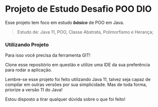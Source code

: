 # Projeto de Estudo Desafio POO DIO

Esse projeto tem foco em estudo ***básico*** de POO em Java.

> Estudo de: Java 11, POO, Classe Abstrata, Polimorfismo e Herança;

### Utilizando Projeto

Para isso você precisa da ferramenta GIT!

Clone esse repositório em questão e utilize uma IDE da sua preferência para rodar a aplicação.

Lembre-se esse projeto foi feito utilizando Java 11, talvez seja capaz de compilar em outras versões por sua simplicidade. 
Mas de toda forma, priorize a versão 11 do Java!

Estou disposto a tirar qualquer dúvida sobre o que foi feito!
